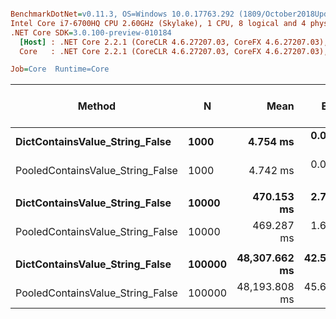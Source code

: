 ``` ini

BenchmarkDotNet=v0.11.3, OS=Windows 10.0.17763.292 (1809/October2018Update/Redstone5)
Intel Core i7-6700HQ CPU 2.60GHz (Skylake), 1 CPU, 8 logical and 4 physical cores
.NET Core SDK=3.0.100-preview-010184
  [Host] : .NET Core 2.2.1 (CoreCLR 4.6.27207.03, CoreFX 4.6.27207.03), 64bit RyuJIT
  Core   : .NET Core 2.2.1 (CoreCLR 4.6.27207.03, CoreFX 4.6.27207.03), 64bit RyuJIT

Job=Core  Runtime=Core  

```
|                           Method |      N |          Mean |      Error |     StdDev | Ratio | Gen 0/1k Op | Gen 1/1k Op | Gen 2/1k Op | Allocated Memory/Op |
|--------------------------------- |------- |--------------:|-----------:|-----------:|------:|------------:|------------:|------------:|--------------------:|
|   **DictContainsValue_String_False** |   **1000** |      **4.754 ms** |  **0.0349 ms** |  **0.0292 ms** |  **1.00** |           **-** |           **-** |           **-** |                **40 B** |
| PooledContainsValue_String_False |   1000 |      4.742 ms |  0.0235 ms |  0.0208 ms |  1.00 |           - |           - |           - |                40 B |
|                                  |        |               |            |            |       |             |             |             |                     |
|   **DictContainsValue_String_False** |  **10000** |    **470.153 ms** |  **2.7719 ms** |  **2.3147 ms** |  **1.00** |           **-** |           **-** |           **-** |                **40 B** |
| PooledContainsValue_String_False |  10000 |    469.287 ms |  1.6795 ms |  1.4888 ms |  1.00 |           - |           - |           - |                40 B |
|                                  |        |               |            |            |       |             |             |             |                     |
|   **DictContainsValue_String_False** | **100000** | **48,307.662 ms** | **42.5700 ms** | **39.8200 ms** |  **1.00** |           **-** |           **-** |           **-** |                **40 B** |
| PooledContainsValue_String_False | 100000 | 48,193.808 ms | 45.6191 ms | 42.6721 ms |  1.00 |           - |           - |           - |                40 B |
